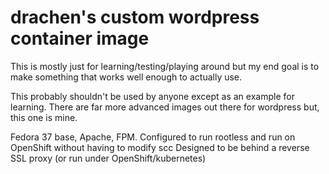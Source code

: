 # drachen's custom wordpress container image

This is mostly just for learning/testing/playing around but my end goal is to make something that works well enough to actually use.

This probably shouldn't be used by anyone except as an example for learning. There are far more advanced images out there for wordpress but, this one is mine.

Fedora 37 base, Apache, FPM. 
Configured to run rootless and run on OpenShift without having to modify scc 
Designed to be behind a reverse SSL proxy (or run under OpenShift/kubernetes)

